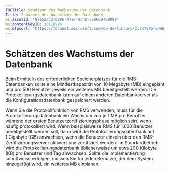 ```yaml
---
TOCTitle: Schätzen des Wachstums der Datenbank
Title: Schätzen des Wachstums der Datenbank
ms:assetid: '87652cc2-b886-4797-8d40-356669768089'
ms:contentKeyID: 18118924
ms:mtpsurl: 'https://technet.microsoft.com/de-de/library/Cc747585(v=WS.10)'
---
```


Schätzen des Wachstums der Datenbank
====================================

Beim Ermitteln des erforderlichen Speicherplatzes für die RMS-Datenbanken sollte eine Mindestkapazität von 10 Megabyte (MB) eingeplant und pro 500 Benutzer jeweils ein weiteres MB bereitgestellt werden. Die Protokollierungsdatenbank kann auf einem anderen Datenbankserver als die Konfigurationsdatenbank gespeichert werden.

Wenn Sie die Protokollfunktion von RMS verwenden, muss für die Protokollierungsdatenbank ein Wachstum von je 1 MB pro Benutzer während der ersten Benutzerzertifizierungsphase möglich sein, wenn häufig protokolliert wird. Wenn beispielsweise RMS für 1.000 Benutzer bereitgestellt werden soll, dann wird die Protokollierungsdatenbank auf 1 Gigabyte (GB) anwachsen, wenn die Benutzer einzeln über den RMS-Zertifizierungsserver aktiviert und zertifiziert werden. Im Standardbetrieb wird die Protokollierungsdatenbank üblicherweise um etwa 200 Kilobyte (KB) pro Benutzer und Tag anwachsen. Sollte die Implementierung schrittweise erfolgen, müssen Sie für jeden Benutzer, der dem System hinzugefügt wird, ein weiteres MB einplanen.
